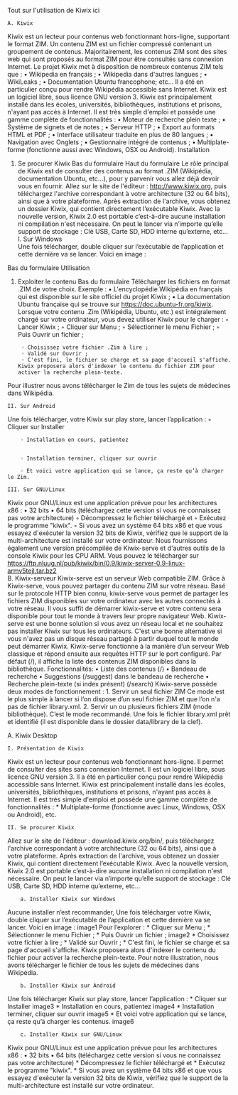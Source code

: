 
Tout sur l'utilisation de Kiwix ici

    A. Kiwix
Kiwix est un lecteur pour contenus web fonctionnant hors-ligne, supportant le format ZIM. Un contenu ZIM est un fichier compressé contenant un groupement de contenus. Majoritairement, les contenus ZIM sont des sites web qui sont proposés au format ZIM pour être consultés sans connexion Internet. 
Le projet Kiwix met à disposition de nombreux contenus ZIM tels que : 
    • Wikipedia en français ;
    • Wikipedia dans d'autres langues ;
    • WikiLeaks ;
    • Documentation Ubuntu francophone; etc…
Il a été en particulier conçu pour rendre Wikipédia accessible sans Internet. Kiwix est un logiciel libre, sous licence GNU version 3. 
Kiwix est principalement installé dans les écoles, universités, bibliothèques, institutions et prisons, n'ayant pas accès à Internet. 
Il est très simple d'emploi et possède une gamme complète de fonctionnalités : 
    • Moteur de recherche plein texte ;
    • Système de signets et de notes ;
    • Serveur HTTP ;
    • Export au formats HTML et PDF ;
    • Interface utilisateur traduite en plus de 80 langues ;
    • Navigation avec Onglets ;
    • Gestionnaire intégré de contenus ;
    • Multiplate-forme (fonctionne aussi avec Windows, OSX ou Android).
Installation
1. Se procurer Kiwix
Bas du formulaire
Haut du formulaire
Le rôle principal de Kiwix est de consulter des contenus au format .ZIM (Wikipédia, documentation Ubuntu, etc…), pour y parvenir vous allez déjà devoir vous en fournir. 
Allez sur le site de l'éditeur : http://www.kiwix.org, puis téléchargez l'archive correspondant à votre architecture (32 ou 64 bits), ainsi que à votre plateforme.
Après extraction de l'archive, vous obtenez un dossier Kiwix, qui contient directement l’exécutable Kiwix. Avec la nouvelle version, Kiwix 2.0 est portable c’est-à-dire aucune installation ni compilation n'est nécessaire. On peut le lancer via n’importe qu’elle support de stockage : Clé USB, Carte SD, HDD interne qu’externe, etc…
    I. Sur Windows  
Une fois télécharger, double cliquer sur l’exécutable de l’application et cette dernière va se lancer. Voici en image :

Bas du formulaire
Utilisation
1. Exploiter le contenu
Bas du formulaire
Télécharger les fichiers en format .ZIM de votre choix.
Exemple :
    • L'encyclopédie Wikipédia en français qui est disponible sur le site officiel du projet Kiwix ;
    • La documentation Ubuntu française qui se trouve sur https://doc.ubuntu-fr.org/kiwix.
Lorsque votre contenu .Zim (Wikipédia, Ubuntu, etc.) est intégralement chargé sur votre ordinateur, vous devez utiliser Kiwix pour le charger :
        ◦ Lancer Kiwix ;
        ◦ Cliquer sur Menu ;
        ◦ Sélectionner le menu Fichier ;
        ◦ Puis Ouvrir un fichier ;


        ◦ Choisissez votre fichier .Zim à lire ;
        ◦ Validé sur Ouvrir ;
        ◦ C'est fini, le fichier se charge et sa page d'accueil s'affiche. Kiwix proposera alors d'indexer le contenu du fichier ZIM pour activer la recherche plein-texte. 
Pour illustrer nous avons télécharger le Zim de tous les sujets de médecines dans Wikipédia.





    II. Sur Android    
Une fois télécharger, votre Kiwix sur play store, lancer l’application :
        ◦ Cliquer sur Installer

        ◦ Installation en cours, patientez


        ◦ Installation terminer, cliquer sur ouvrir

        ◦ Et voici votre application qui se lance, ça reste qu’à charger le Zim.

    III. Sur GNU/Linux  
Kiwix pour GNU/Linux est une application prévue pour les architectures x86 : 
    • 32 bits
    • 64 bits (téléchargez cette version si vous ne connaissez pas votre architecture)
        ◦ Décompressez le fichier téléchargé et 
        ◦ Exécutez le programme "kiwix". 
        ◦ Si vous avez un système 64 bits x86 et que vous essayez d'exécuter la version 32 bits de Kiwix, vérifiez que le support de la multi-architecture est installé sur votre ordinateur. 
Nous fournissons également une version précompilée de Kiwix-serve et d'autres outils de la console Kiwix pour les CPU ARM. Vous pouvez le télécharger sur https://ftp.nluug.nl/pub/kiwix/bin/0.9/kiwix-server-0.9-linux-armv5tejl.tar.bz2  
            B. Kiwix-serveur
Kiwix-serve est un serveur Web compatible ZIM. Grâce à Kiwix-serve, vous pouvez partager du contenu ZIM sur votre réseau. 
Basé sur le protocole HTTP bien connu, kiwix-serve vous permet de partager les fichiers ZIM disponibles sur votre ordinateur avec les autres connectés à votre réseau. Il vous suffit de démarrer kiwix-serve et votre contenu sera disponible pour tout le monde à travers leur propre navigateur Web. 
Kiwix-serve est une bonne solution si vous avez un réseau local et ne souhaitez pas installer Kiwix sur tous les ordinateurs. C'est une bonne alternative si vous n'avez pas un disque réseau partagé à partir duquel tout le monde peut démarrer Kiwix.
Kiwix-serve fonctionne à la manière d’un serveur Web classique et répond ensuite aux requêtes HTTP sur le port configuré. Par défaut (/), il affiche la liste des contenus ZIM disponibles dans la bibliothèque. 
Fonctionnalités: 
    • Liste des contenus (/)
    • Bandeau de recherche
    • Suggestions (/suggest) dans le bandeau de recherche
    • Recherche plein-texte (si index présent) (/search)
Kiwix-serve possède deux modes de fonctionnement : 
                1. Servir un seul fichier ZIM
Ce mode est le plus simple à lancer si l’on dispose d’un seul fichier ZIM et que l’on n'a pas de fichier library.xml.
    2. Servir un ou plusieurs fichiers ZIM (mode bibliothèque).
C’est le mode recommandé. Une fois le fichier library.xml prêt et identifié (il est disponible dans le dossier data/library de la clef).



A. Kiwix Desktop


    I. Présentation de Kiwix
Kiwix est un lecteur pour contenus web fonctionnant hors-ligne. Il permet de consulter des sites sans connexion Internet. Il est un logiciel libre, sous licence GNU version 3.
Il a été en particulier conçu pour rendre Wikipédia accessible sans Internet. 
Kiwix est principalement installé dans les écoles, universités, bibliothèques, institutions et prisons, n'ayant pas accès à Internet. 
Il est très simple d'emploi et possède une gamme complète de fonctionnalités : 
    * Multiplate-forme (fonctionne avec Linux, Windows, OSX ou Android), etc.
    
    
    II. Se procurer Kiwix
Allez sur le site de l'éditeur : download.kiwix.org/bin/, puis téléchargez l'archive correspondant à votre architecture (32 ou 64 bits), ainsi que à votre plateforme.
Après extraction de l'archive, vous obtenez un dossier Kiwix, qui contient directement l’exécutable Kiwix. Avec la nouvelle version, Kiwix 2.0 est portable c’est-à-dire aucune installation ni compilation n'est nécessaire. On peut le lancer via n’importe qu’elle support de stockage : Clé USB, Carte SD, HDD interne qu’externe, etc…


        a. Installer Kiwix sur Windows  
Aucune installer n’est recommander, Une fois télécharger votre Kiwix, double cliquer sur l’exécutable de l’application et cette dernière va se lancer. Voici en image :
        image1
Pour l’explorer :
        * Cliquer sur Menu ;
        * Sélectionner le menu Fichier ;
        * Puis Ouvrir un fichier ;
       image2
        * Choisissez votre fichier à lire ;
        * Validé sur Ouvrir ;
        * C'est fini, le fichier se charge et sa page d'accueil s'affiche. 
        Kiwix proposera alors d'indexer le contenu du fichier pour activer la recherche plein-texte. 
Pour notre illustration, nous avons télécharger le fichier de tous les sujets de médecines dans Wikipédia.


        b. Installer Kiwix sur Android    
Une fois télécharger Kiwix sur play store, lancer l’application :
        * Cliquer sur Installer
                     image3
        * Installation en cours, patientez
                     image4
        * Installation terminer, cliquer sur ouvrir
                     image5
        * Et voici votre application qui se lance, ça reste qu’à charger les contenus.
                     image6
                     
        c. Installer Kiwix sur GNU/Linux  
Kiwix pour GNU/Linux est une application prévue pour les architectures x86 : 
    • 32 bits
    • 64 bits (téléchargez cette version si vous ne connaissez pas votre architecture)
        * Décompressez le fichier téléchargé et 
        * Exécutez le programme "kiwix". 
        * Si vous avez un système 64 bits x86 et que vous essayez d'exécuter la version 32 bits de Kiwix, vérifiez que le support de la multi-architecture est installé sur votre ordinateur. 


